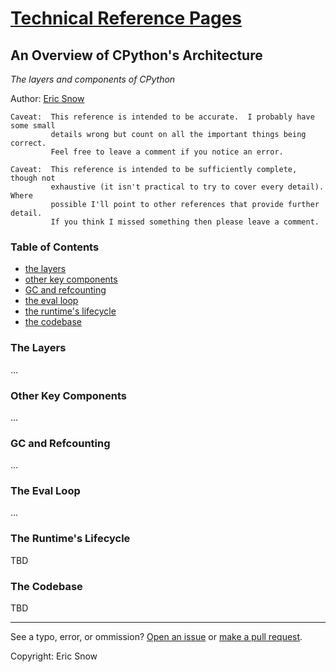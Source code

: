 # [Technical Reference Pages](../index.md)

## An Overview of CPython's Architecture

*The layers and components of CPython*

Author: [Eric Snow](../authors/ericsnowcurrently.md)


```
Caveat:  This reference is intended to be accurate.  I probably have some small
         details wrong but count on all the important things being correct.
         Feel free to leave a comment if you notice an error.
```
```
Caveat:  This reference is intended to be sufficiently complete, though not
         exhaustive (it isn't practical to try to cover every detail).  Where
         possible I'll point to other references that provide further detail.
         If you think I missed something then please leave a comment.
```


### Table of Contents

* [the layers](cpython-architecture.md#the-layers)
* [other key components](cpython-architecture.md#other-key-components)
* [GC and refcounting](cpython-architecture.md#gc-and-refcounting)
* [the eval loop](cpython-architecture.md#the-eval-loop)
* [the runtime's lifecycle](cpython-architecture.md#the-runtimes-lifecycle)
* [the codebase](cpython-architecture.md#the-codebase)

### The Layers

...

### Other Key Components

...

### GC and Refcounting

...

### The Eval Loop

...

### The Runtime's Lifecycle

TBD

### The Codebase

TBD

---

See a typo, error, or ommission?  [Open an issue](https://github.com/ericsnowcurrently/reference-pages/issues)
or [make a pull request](https://github.com/ericsnowcurrently/reference-pages/pulls).

Copyright:  Eric Snow
